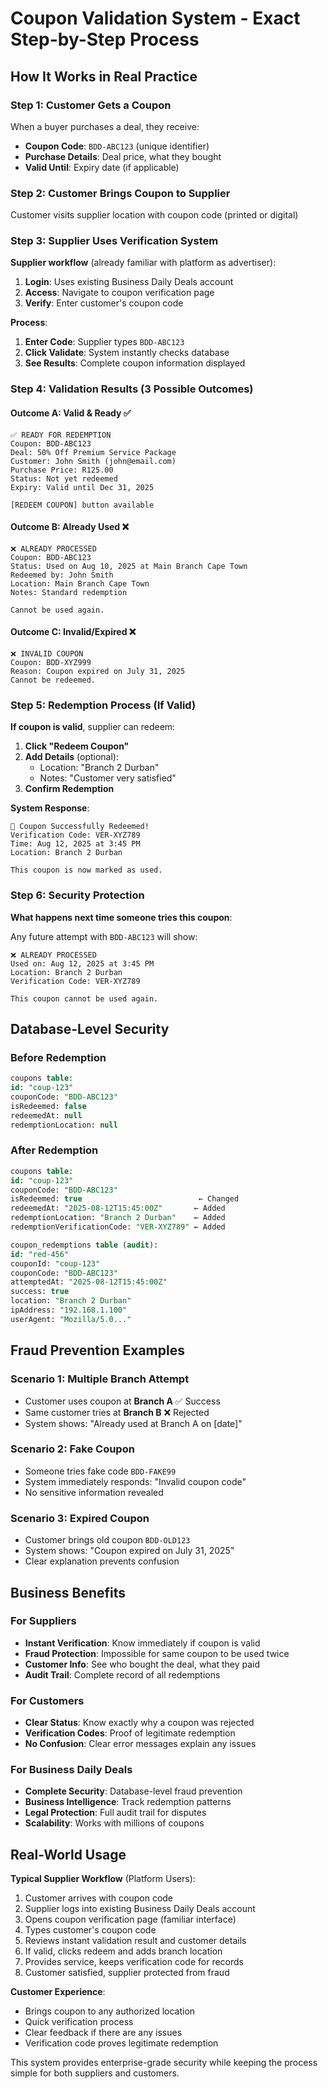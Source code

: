 # Coupon Validation System - Exact Step-by-Step Process

## How It Works in Real Practice

### Step 1: Customer Gets a Coupon
When a buyer purchases a deal, they receive:
- **Coupon Code**: `BDD-ABC123` (unique identifier)
- **Purchase Details**: Deal price, what they bought
- **Valid Until**: Expiry date (if applicable)

### Step 2: Customer Brings Coupon to Supplier
Customer visits supplier location with coupon code (printed or digital)

### Step 3: Supplier Uses Verification System

**Supplier workflow** (already familiar with platform as advertiser):
1. **Login**: Uses existing Business Daily Deals account
2. **Access**: Navigate to coupon verification page  
3. **Verify**: Enter customer's coupon code

**Process**:
1. **Enter Code**: Supplier types `BDD-ABC123`
2. **Click Validate**: System instantly checks database
3. **See Results**: Complete coupon information displayed

### Step 4: Validation Results (3 Possible Outcomes)

#### Outcome A: Valid & Ready ✅
```
✅ READY FOR REDEMPTION
Coupon: BDD-ABC123
Deal: 50% Off Premium Service Package
Customer: John Smith (john@email.com)
Purchase Price: R125.00
Status: Not yet redeemed
Expiry: Valid until Dec 31, 2025

[REDEEM COUPON] button available
```

#### Outcome B: Already Used ❌
```
❌ ALREADY PROCESSED
Coupon: BDD-ABC123
Status: Used on Aug 10, 2025 at Main Branch Cape Town
Redeemed by: John Smith
Location: Main Branch Cape Town
Notes: Standard redemption

Cannot be used again.
```

#### Outcome C: Invalid/Expired ❌
```
❌ INVALID COUPON
Coupon: BDD-XYZ999
Reason: Coupon expired on July 31, 2025
Cannot be redeemed.
```

### Step 5: Redemption Process (If Valid)

**If coupon is valid**, supplier can redeem:

1. **Click "Redeem Coupon"**
2. **Add Details** (optional):
   - Location: "Branch 2 Durban"
   - Notes: "Customer very satisfied"
3. **Confirm Redemption**

**System Response**:
```
🎉 Coupon Successfully Redeemed!
Verification Code: VER-XYZ789
Time: Aug 12, 2025 at 3:45 PM
Location: Branch 2 Durban

This coupon is now marked as used.
```

### Step 6: Security Protection

**What happens next time someone tries this coupon**:

Any future attempt with `BDD-ABC123` will show:
```
❌ ALREADY PROCESSED
Used on: Aug 12, 2025 at 3:45 PM
Location: Branch 2 Durban
Verification Code: VER-XYZ789

This coupon cannot be used again.
```

## Database-Level Security

### Before Redemption
```sql
coupons table:
id: "coup-123"
couponCode: "BDD-ABC123"
isRedeemed: false
redeemedAt: null
redemptionLocation: null
```

### After Redemption
```sql
coupons table:
id: "coup-123" 
couponCode: "BDD-ABC123"
isRedeemed: true                          ← Changed
redeemedAt: "2025-08-12T15:45:00Z"       ← Added
redemptionLocation: "Branch 2 Durban"    ← Added
redemptionVerificationCode: "VER-XYZ789" ← Added

coupon_redemptions table (audit):
id: "red-456"
couponId: "coup-123"
couponCode: "BDD-ABC123"
attemptedAt: "2025-08-12T15:45:00Z"
success: true
location: "Branch 2 Durban"
ipAddress: "192.168.1.100"
userAgent: "Mozilla/5.0..."
```

## Fraud Prevention Examples

### Scenario 1: Multiple Branch Attempt
- Customer uses coupon at **Branch A** ✅ Success
- Same customer tries at **Branch B** ❌ Rejected
- System shows: "Already used at Branch A on [date]"

### Scenario 2: Fake Coupon
- Someone tries fake code `BDD-FAKE99`
- System immediately responds: "Invalid coupon code"
- No sensitive information revealed

### Scenario 3: Expired Coupon
- Customer brings old coupon `BDD-OLD123`
- System shows: "Coupon expired on July 31, 2025"
- Clear explanation prevents confusion

## Business Benefits

### For Suppliers
- **Instant Verification**: Know immediately if coupon is valid
- **Fraud Protection**: Impossible for same coupon to be used twice
- **Customer Info**: See who bought the deal, what they paid
- **Audit Trail**: Complete record of all redemptions

### For Customers
- **Clear Status**: Know exactly why a coupon was rejected
- **Verification Codes**: Proof of legitimate redemption
- **No Confusion**: Clear error messages explain any issues

### For Business Daily Deals
- **Complete Security**: Database-level fraud prevention
- **Business Intelligence**: Track redemption patterns
- **Legal Protection**: Full audit trail for disputes
- **Scalability**: Works with millions of coupons

## Real-World Usage

**Typical Supplier Workflow** (Platform Users):
1. Customer arrives with coupon code
2. Supplier logs into existing Business Daily Deals account
3. Opens coupon verification page (familiar interface)
4. Types customer's coupon code  
5. Reviews instant validation result and customer details
6. If valid, clicks redeem and adds branch location
7. Provides service, keeps verification code for records
8. Customer satisfied, supplier protected from fraud

**Customer Experience**:
- Brings coupon to any authorized location
- Quick verification process
- Clear feedback if there are any issues
- Verification code proves legitimate redemption

This system provides enterprise-grade security while keeping the process simple for both suppliers and customers.
